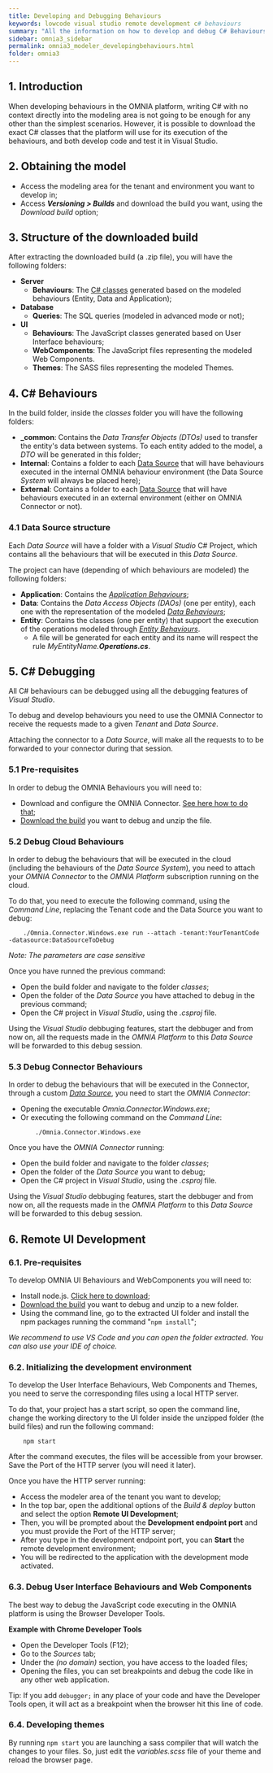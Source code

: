 ```yaml
---
title: Developing and Debugging Behaviours
keywords: lowcode visual studio remote development c# behaviours
summary: "All the information on how to develop and debug C# Behaviours with the help of Visual Studio as a remote development tool for your OMNIA Applications."
sidebar: omnia3_sidebar
permalink: omnia3_modeler_developingbehaviours.html
folder: omnia3
---
```



## 1. Introduction
When developing behaviours in the OMNIA platform, writing C# with no context directly into the modeling area is not going to be enough for any other than the simplest scenarios. However, it is possible to download the exact C# classes that the platform will use for its execution of the behaviours, and both develop code and test it in Visual Studio.


## 2. Obtaining the model

- Access the modeling area for the tenant and environment you want to develop in;
- Access ***Versioning > Builds*** and download the build you want, using the *Download build* option;

## 3. Structure of the downloaded build
After extracting the downloaded build (a .zip file), you will have the following folders:
* **Server**
  * **Behaviours**: The [C# classes](#4-c-behaviours) generated based on the modeled behaviours (Entity, Data and Application);
* **Database**
  * **Queries**: The SQL queries (modeled in advanced mode or not);
* **UI**
  * **Behaviours**: The JavaScript classes generated based on User Interface behaviours;
  * **WebComponents**: The JavaScript files representing the modeled Web Components.
  * **Themes**: The SASS files representing the modeled Themes.
  
## 4. C# Behaviours
In the build folder, inside the *classes* folder you will have the following folders:
* **_common**: Contains the *Data Transfer Objects (DTOs)* used to transfer the entity's data between systems. To each entity added to the model, a *DTO* will be generated in this folder;
* **Internal**: Contains a folder to each [Data Source](#41-data-source-structure) that will have behaviours executed in the internal OMNIA behaviour environment (the Data Source *System* will always be placed here);
* **External**: Contains a folder to each [Data Source](#41-data-source-structure) that will have behaviours executed in an external environment (either on OMNIA Connector or not).

### 4.1 Data Source structure
Each *Data Source* will have a folder with a *Visual Studio* C# Project, which contains all the behaviours that will be executed in this *Data Source*.

The project can have (depending of which behaviours are modeled) the following folders:
* **Application**: Contains the [*Application Behaviours*](omnia3_modeler_behaviours.html#5-application-behaviours);
* **Data**: Contains the *Data Access Objects (DAOs)* (one per entity), each one with the representation of the modeled [*Data Behaviours*](omnia3_modeler_datasources.html#2-types-of-data-behaviours);
* **Entity**: Contains the classes (one per entity) that support the execution of the operations modeled through [*Entity Behaviours*](omnia3_modeler_behaviours.html#2-types-of-behaviours).
  * A file will be generated for each entity and its name will respect the rule _MyEntityName.**Operations.cs**_.

## 5. C# Debugging

All C# behaviours can be debugged using all the debugging features of _Visual Studio_.

To debug and develop behaviours you need to use the OMNIA Connector to receive the requests made to a given *Tenant* and *Data Source*.

Attaching the connector to a *Data Source*, will make all the requests to to be forwarded to your connector during that session.

### 5.1 Pre-requisites
In order to debug the OMNIA Behaviours you will need to:
* Download and configure the OMNIA Connector. [See here how to do that](omnia3_connector_install.html);
* [Download the build](#2-obtaining-the-model) you want to debug and unzip the file.

### 5.2 Debug Cloud Behaviours
In order to debug the behaviours that will be executed in the cloud (including the behaviours of the *Data Source* *System*), you need to attach your *OMNIA Connector* to the *OMNIA Platform* subscription running on the cloud.

To do that, you need to execute the following command, using the *Command Line*, replacing the Tenant code and the Data Source you want to debug:
```
    ./Omnia.Connector.Windows.exe run --attach -tenant:YourTenantCode -datasource:DataSourceToDebug
```

*Note: The parameters are case sensitive*

Once you have runned the previous command:
* Open the build folder and navigate to the folder *classes*;
* Open the folder of the *Data Source* you have attached to debug in the previous command;
* Open the C# project in _Visual Studio_, using the _.csproj_ file.

Using the _Visual Studio_ debbuging features, start the debbuger and from now on, all the requests made in the _OMNIA Platform_ to this _Data Source_ will be forwarded to this debug session.

### 5.3 Debug Connector Behaviours
In order to debug the behaviours that will be executed in the Connector, through a custom [*Data Source*](omnia3_modeler_datasources.html), you need to start the _OMNIA Connector_:
* Opening the executable *Omnia.Connector.Windows.exe*;
* Or executing the following command on the *Command Line*:
    ```
        ./Omnia.Connector.Windows.exe
    ```

Once you have the *OMNIA Connector* running:
* Open the build folder and navigate to the folder *classes*;
* Open the folder of the *Data Source* you want to debug;
* Open the C# project in _Visual Studio_, using the _.csproj_ file.

Using the _Visual Studio_ debbuging features, start the debbuger and from now on, all the requests made in the _OMNIA Platform_ to this _Data Source_ will be forwarded to this debug session.


## 6. Remote UI Development
### 6.1. Pre-requisites
To develop OMNIA UI Behaviours and WebComponents you will need to:
* Install node.js. [Click here to download](https://nodejs.org/);
* [Download the build](#2-obtaining-the-model) you want to debug and unzip to a new folder.
* Using the command line, go to the extracted UI folder and install the npm packages running the command "`npm install`";

*We recommend to use VS Code and you can open the folder extracted. You can also use your IDE of choice.*

### 6.2. Initializing the development environment
To develop the User Interface Behaviours, Web Components and Themes, you need to serve the corresponding files using a local HTTP server. 

To do that, your project has a start script, so open the command line, change the working directory to the UI folder inside the unzipped folder (the build files) and run the following command:

```
    npm start
```

After the command executes, the files will be accessible from your browser. Save the Port of the HTTP server (you will need it later).

Once you have the HTTP server running:
* Access the modeler area of the tenant you want to develop;
* In the top bar, open the additional options of the _Build & deploy_ button and select the option **Remote UI Development**;
* Then, you will be prompted about the **Development endpoint port** and you must provide the Port of the HTTP server;
* After you type in the development endpoint port, you can **Start** the remote development environment;
* You will be redirected to the application with the development mode activated.


### 6.3. Debug User Interface Behaviours and Web Components

The best way to debug the JavaScript code executing in the OMNIA platform is using the Browser Developer Tools.

**Example with Chrome Developer Tools**

* Open the Developer Tools (F12);
* Go to the _Sources_ tab;
* Under the _(no domain)_ section, you have access to the loaded files;
* Opening the files, you can set breakpoints and debug the code like in any other web application.

Tip: If you add ```debugger;``` in any place of your code and have the Developer Tools open, it will act as a breakpoint when the browser hit this line of code.

### 6.4. Developing themes

By running `npm start` you are launching a sass compiler that will watch the changes to your files. So, just edit the _variables.scss_ file of your theme and reload the browser page.